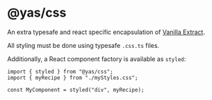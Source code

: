 # @yas/css

An extra typesafe and react specific encapsulation of [Vanilla Extract](https://vanilla-extract.style).

All styling must be done using typesafe `.css.ts` files.

Additionally, a React component factory is available as `styled`:

```tsx
import { styled } from "@yas/css";
import { myRecipe } from "./myStyles.css";

const MyComponent = styled("div", myRecipe);
```
